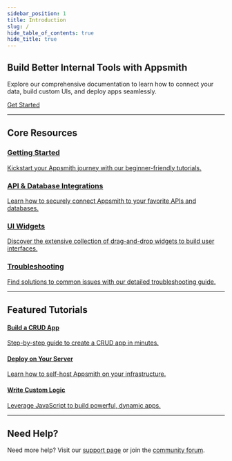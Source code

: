 ```yaml
---
sidebar_position: 1
title: Introduction
slug: /
hide_table_of_contents: true
hide_title: true
---
```


<article class="landing-hero">
  <h1 class="landing-title">Build Better Internal Tools with Appsmith</h1>
  <p class="landing-subtitle">
    Explore our comprehensive documentation to learn how to connect your data, build custom UIs, and deploy apps seamlessly. 
  </p>
  <a class="landing-cta-button" href="/getting-started/tutorials/start-building">Get Started</a>
</article>

<hr className="gradient-hr"/>

## Core Resources

<div class="landing-resources-grid">
  <a href="/getting-started/tutorials/start-building" class="landing-resource-card">
    <h3>Getting Started</h3>
    <p>Kickstart your Appsmith journey with our beginner-friendly tutorials.</p>
  </a>
  <a href="/connect-data/overview" class="landing-resource-card">
    <h3>API & Database Integrations</h3>
    <p>Learn how to securely connect Appsmith to your favorite APIs and databases.</p>
  </a>
  <a href="/reference/widgets" class="landing-resource-card">
    <h3>UI Widgets</h3>
    <p>Discover the extensive collection of drag-and-drop widgets to build user interfaces.</p>
  </a>
  <a href="/help-and-support/troubleshooting-guide" class="landing-resource-card">
    <h3>Troubleshooting</h3>
    <p>Find solutions to common issues with our detailed troubleshooting guide.</p>
  </a>
</div>

<hr className="gradient-hr"/>

## Featured Tutorials

<div class="landing-featured-tutorials">
  <a href="/getting-started/tutorials/the-basics/connect-query-display-data" class="landing-tutorial-card">
    <h4>Build a CRUD App</h4>
    <p>Step-by-step guide to create a CRUD app in minutes.</p>
  </a>
  <a href="/getting-started/setup/installation-guides" class="landing-tutorial-card">
    <h4>Deploy on Your Server</h4>
    <p>Learn how to self-host Appsmith on your infrastructure.</p>
  </a>
  <a href="/write-code/overview" class="landing-tutorial-card">
    <h4>Write Custom Logic</h4>
    <p>Leverage JavaScript to build powerful, dynamic apps.</p>
  </a>
</div>

<hr className="landing-gradient"/>

## Need Help?

<div class="landing-help-text">
   Need more help? Visit our <a href="/product/support">support page</a> or join the <a href="https://community.appsmith.com">community forum</a>.
</div>
